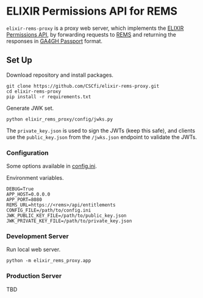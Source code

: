 # ELIXIR Permissions API for REMS
`elixir-rems-proxy` is a proxy web server, which implements the [ELIXIR Permissions API](), by forwarding requests to [REMS]() and returning the responses in [GA4GH Passport]() format.

## Set Up
Download repository and install packages.
```
git clone https://github.com/CSCfi/elixir-rems-proxy.git
cd elixir-rems-proxy
pip install -r requirements.txt
```
Generate JWK set.
```
python elixir_rems_proxy/config/jwks.py
```
The `private_key.json` is used to sign the JWTs (keep this safe), and clients use the `public_key.json` from the `/jwks.json` endpoint to validate the JWTs.

### Configuration
Some options available in [config.ini](elixir_rems_proxy/utils/config.ini).

Environment variables.
```
DEBUG=True
APP_HOST=0.0.0.0
APP_PORT=8080
REMS_URL=https://<rems>/api/entitlements
CONFIG_FILE=/path/to/config.ini
JWK_PUBLIC_KEY_FILE=/path/to/public_key.json
JWK_PRIVATE_KEY_FILE=/path/to/private_key.json
```

### Development Server
Run local web server.
```
python -m elixir_rems_proxy.app
```

### Production Server
TBD
